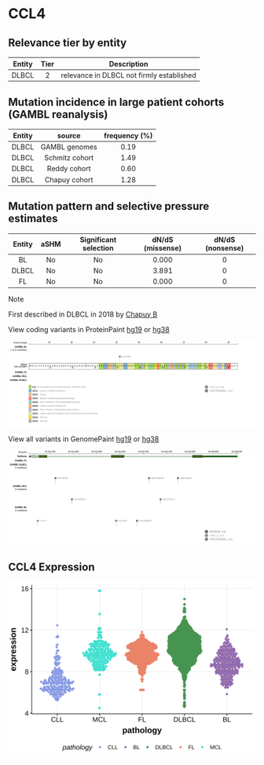 # CCL4

## Relevance tier by entity

|Entity|Tier|Description                              |
|:------:|:----:|-----------------------------------------|
|DLBCL |2   |relevance in DLBCL not firmly established|

## Mutation incidence in large patient cohorts (GAMBL reanalysis)

|Entity|source        |frequency (%)|
|:------:|:--------------:|:-------------:|
|DLBCL |GAMBL genomes |0.19         |
|DLBCL |Schmitz cohort|1.49         |
|DLBCL |Reddy cohort  |0.60         |
|DLBCL |Chapuy cohort |1.28         |

## Mutation pattern and selective pressure estimates

|Entity|aSHM|Significant selection|dN/dS (missense)|dN/dS (nonsense)|
|:------:|:----:|:---------------------:|:----------------:|:----------------:|
|BL    |No  |No                   |0.000           |0               |
|DLBCL |No  |No                   |3.891           |0               |
|FL    |No  |No                   |0.000           |0               |


> [!NOTE]
> First described in DLBCL in 2018 by [Chapuy B](https://pubmed.ncbi.nlm.nih.gov/29713087)


View coding variants in ProteinPaint [hg19](https://morinlab.github.io/LLMPP/GAMBL/CCL4_protein.html)  or [hg38](https://morinlab.github.io/LLMPP/GAMBL/CCL4_protein_hg38.html)

![image](images/proteinpaint/CCL4_NM_002984.svg)

View all variants in GenomePaint [hg19](https://morinlab.github.io/LLMPP/GAMBL/CCL4.html)  or [hg38](https://morinlab.github.io/LLMPP/GAMBL/CCL4_hg38.html)

![image](images/proteinpaint/CCL4.svg)
## CCL4 Expression
![image](images/gene_expression/CCL4_by_pathology.svg)
<!-- ORIGIN: chapuyMolecularSubtypesDiffuse2018b -->
